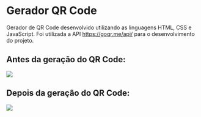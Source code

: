 # Gerador QR Code
<p>Gerador de QR Code desenvolvido utilizando as linguagens HTML, CSS e JavaScript. Foi utilizada a API <a href="https://goqr.me/api/">https://goqr.me/api/</a> para o desenvolvimento do projeto.</p>
<h2>Antes da geração do QR Code:</h2>
<img src="https://github.com/user-attachments/assets/0971ae63-d59a-4433-888d-cc63f42aad8e">
<h2>Depois da geração do QR Code:</h2>
<img src="https://github.com/user-attachments/assets/ade55b6b-c13d-44df-8a8f-f307642ac5cc">
